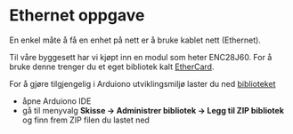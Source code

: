 # Ethernet oppgave
En enkel måte å få en enhet på nett er å bruke kablet nett (Ethernet).

Til våre byggesett har vi kjøpt inn en modul som heter ENC28J60.
For å bruke denne trenger du et eget bibliotek kalt [EtherCard](https://github.com/jcw/ethercard).

For å gjøre tilgjengelig i Arduiono utviklingsmiljø laster du ned [biblioteket](https://github.com/jcw/ethercard/archive/master.zip)

* åpne Arduiono IDE
* gå til menyvalg __Skisse -> Administrer bibliotek -> Legg til ZIP bibliotek__ og finn frem ZIP filen du lastet ned 
